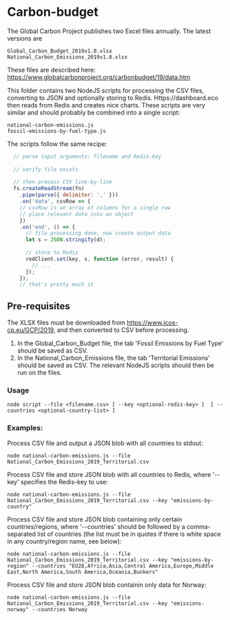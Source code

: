 # Carbon-budget 

The Global Carbon Project publishes two Excel files annually. The latest versions are
```
Global_Carbon_Budget_2019v1.0.xlsx
National_Carbon_Emissions_2019v1.0.xlsx
```
These files are described here: https://www.globalcarbonproject.org/carbonbudget/19/data.htm

This folder contains two NodeJS scripts for processing the CSV files, converting to JSON and optionally storing to Redis. Https://dashboard.eco then reads from Redis and creates nice charts. These scripts are very similar and should probably be combined into a single script:
```
national-carbon-emissions.js
fossil-emissions-by-fuel-type.js
```
The scripts follow the same recipe:

```js
  // parse input arguments: filename and Redis-key
  
  // verify file exists
  
  // then process CSV line-by-line
  fs.createReadStream(fn)
    .pipe(parse({ delimiter: ',' }))
    .on('data', csvRow => {
    // csvRow is an array of columns for a single row
    // place relevant data into an object
    })
    .on('end', () => {
      // file processing done, now create output data
      let s = JSON.stringify(d);
      
      // store to Redis 
      redClient.set(key, s, function (error, result) {
        // ...  
      });
    });
    // that's pretty much it
```
## Pre-requisites
The XLSX files must be downloaded from https://www.icos-cp.eu/GCP/2019, and then converted to CSV before processing. 
1. In the Global_Carbon_Budget file, the tab 'Fossil Emissions by Fuel Type' should be saved as CSV.
2. In the National_Carbon_Emissions file, the tab 'Territorial Emissions' should be saved as CSV.
The relevant NodeJS scripts should then be run on the files.

### Usage
```
node script --file <filename.csv> [ --key <optional-redis-key> ]  [ --countries <optional-country-list> ]
```
### Examples:

Process CSV file and output a JSON blob with all countries to stdout:
```
node national-carbon-emissions.js --file National_Carbon_Emissions_2019_Territorial.csv
```
Process CSV file and store JSON blob with all countries to Redis, where '--key' specifies the Redis-key to use:
```
node national-carbon-emissions.js --file National_Carbon_Emissions_2019_Territorial.csv --key "emissions-by-country"
```
Process CSV file and store JSON blob containing only certain countries/regions, where '--countries' should be followed by a comma-separated list of countries (the list must be in quotes if there is white space in any country/region name, see below):
```
node national-carbon-emissions.js --file National_Carbon_Emissions_2019_Territorial.csv --key "emissions-by-region" --countries "EU28,Africa,Asia,Central America,Europe,Middle East,North America,South America,Oceania,Bunkers"
```
Process CSV file and store JSON blob containin only data for Norway:
```
node national-carbon-emissions.js --file National_Carbon_Emissions_2019_Territorial.csv --key "emissions-norway" --countries Norway 
```
